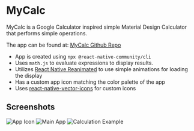 # **MyCalc**

MyCalc is a Google Calculator inspired simple Material Design Calculator that performs simple operations.

The app can be found at: [MyCalc Github Repo](https://github.com/Quadrified/uvx-calculator)

- App is created using `npx @react-native-community/cli`
- Uses `math.js` to evaluate expressions to display results.
- Utilizes [React Native Reanimated](https://docs.swmansion.com/react-native-reanimated/) to use simple animations for loading the display
- Has a custom app icon matching the color palette of the app
- Uses [react-native-vector-icons](https://github.com/oblador/react-native-vector-icons) for custom icons

## Screenshots
![App Icon]("./assets/app-icon.png")
![Main App]("./assets/main-app.png")
![Calculation Example]("./assets/calculation.png")


